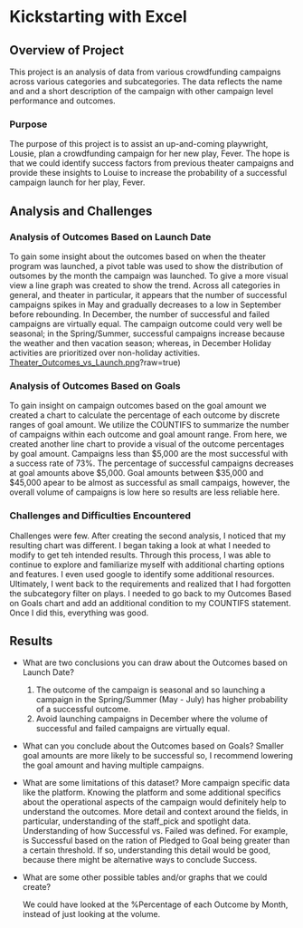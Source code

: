 
# Kickstarting with Excel

## Overview of Project
This project is an analysis of data from various crowdfunding campaigns across various categories and subcategories. The data reflects the name and and a short description of the campaign with other campaign level performance and outcomes.

### Purpose
The purpose of this project is to assist an up-and-coming playwright, Lousie, plan a crowdfunding campaign for her new play, Fever. The hope is that we could identify success factors from previous theater campaigns and provide these insights to Louise to increase the probability of a successful campaign launch for her play, Fever.
## Analysis and Challenges

### Analysis of Outcomes Based on Launch Date
To gain some insight about the outcomes based on when the theater program was launched, a pivot table was used to show the distribution of outsomes by the month the campaign was launched. To give a more visual view a line graph was created to show the trend.
Across all categories in general, and theater in particular, it appears that the number of successful campaigns spikes in May and gradually decreases to a low in September before rebounding.  In December, the number of successful and failed campaigns are virtually equal. The campaign outcome could very well be seasonal; in the Spring/Summer, successful campaigns increase because the weather and then vacation season; whereas, in December Holiday activities are prioritized over non-holiday activities. 
[Theater_Outcomes_vs_Launch.png](https://github.com/ericajackson8/kickstarter-analysis/blob/main/Resources/Theater_Outcomes_vs_Launch.png)?raw=true)

### Analysis of Outcomes Based on Goals
To gain insight on campaign outcomes based on the goal amount we created a chart to calculate the percentage of each outcome by discrete ranges of goal amount.  We utilize the COUNTIFS to summarize the number of campaigns within each outcome and goal amount range. From here, we created another line chart to provide a visual of the outcome percentages by goal amount.
Campaigns less than $5,000 are the most successful with a success rate of 73%. The percentage of successful campaigns decreases at goal amounts above $5,000.  Goal amounts between $35,000 and $45,000 apear to be almost as successful as small campaigs, however, the overall volume of campaigns is low here so results are less reliable here. 
### Challenges and Difficulties Encountered
Challenges were few.  After creating the second analysis, I noticed that my resulting chart was different. I began taking a look at what I needed to modify to get teh intended results.  Through this process, I was able to continue to explore and familiarize myself with additional charting options and features.  I even used google to identify some additional resources.  Ultimately, I went back to the requirements and realized that I had forgotten the subcategory filter on plays. I needed to go back to my Outcomes Based on Goals chart and add an additional condition to my COUNTIFS statement. Once I did this, everything was good.
## Results

- What are two conclusions you can draw about the Outcomes based on Launch Date?
  1. The outcome of the campaign is seasonal and so launching a campaign in the Spring/Summer (May - July) has higher probability of a successful outcome.
  2. Avoid launching campaigns in December where the volume of successful and failed campaigns are virtually equal.

- What can you conclude about the Outcomes based on Goals?
    Smaller goal amounts are more likely to be successful so, I recommend lowering the goal amount and having multiple campaigns.
- What are some limitations of this dataset?
    More campaign specific data like the platform.  Knowing the platform and some additional specifics about the operational aspects of the campaign would definitely help to understand the outcomes.
    More detail and context around the fields, in particular, understanding of the staff_pick and spotlight data.
    Understanding of how Successful vs. Failed was defined.  For example, is Successful based on the ration of Pledged to Goal being greater than a certain threshold.  If so, understanding this detail would be good, because there might be alternative ways to conclude Success.

- What are some other possible tables and/or graphs that we could create?

    We could have looked at the %Percentage of each Outcome by Month, instead of just looking at the volume.
